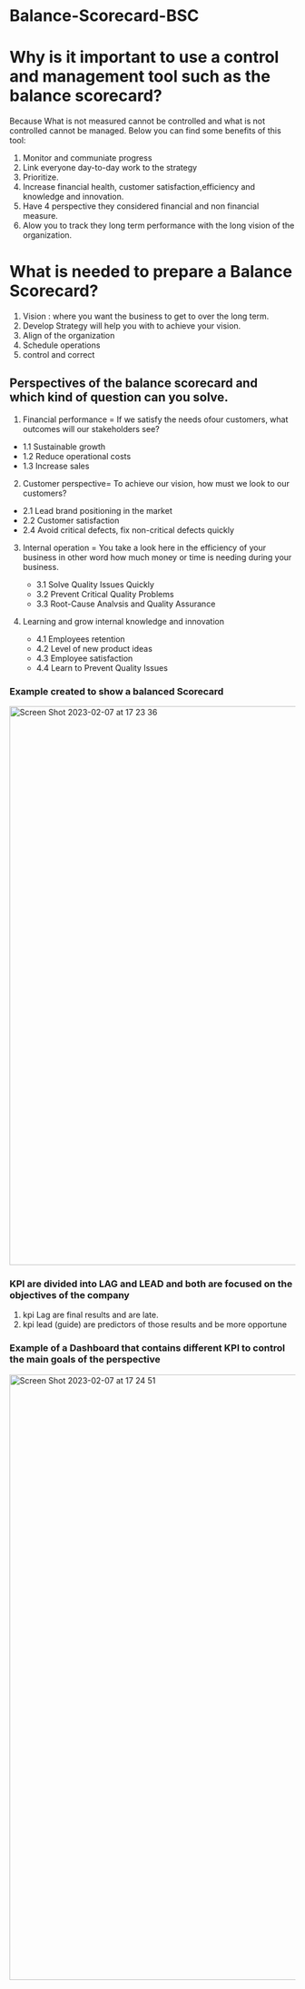 # Balance-Scorecard-BSC

# Why is it important to use a control and management tool such as the balance scorecard?
   Because What is not measured cannot be controlled and what is not controlled cannot be managed.
   Below you can find some benefits of this tool: 

1. Monitor and communiate progress
2. Link everyone day-to-day work to the strategy
3. Prioritize.
4. Increase financial health, customer satisfaction,efficiency and knowledge and innovation. 
5. Have 4 perspective they considered financial and non financial measure.
6. Alow you to track they long term performance with the long vision of the organization.


# What is needed to prepare a Balance Scorecard?

1. Vision : where you want the business to get to over the long term.
2. Develop Strategy will help you with to achieve your vision. 
3. Align of the organization
4. Schedule operations
5. control and correct

## Perspectives of the balance scorecard and which kind of question can you solve.

1.  Financial performance = If we satisfy the needs ofour customers, what outcomes will our stakeholders see?
<ul>
 <li> 1.1 Sustainable growth 
 <li> 1.2 Reduce operational costs 
 <li> 1.3 Increase sales 
</ul>


2. Customer perspective= To achieve our vision, how must we look to our customers?
<ul>
<li>2.1 Lead brand positioning in the market
<li>2.2 Customer satisfaction
<li>2.4 Avoid critical defects, fix non-critical defects quickly
    </ul>
    
3. Internal operation = You take a look here in the efficiency of your business  in other word how much money or time is needing during your business.
   <ul> 
   <li> 3.1 Solve Quality Issues Quickly
   <li> 3.2 Prevent Critical Quality Problems
   <li> 3.3 Root-Cause Analvsis and Quality Assurance
    </ul>
    
4. Learning and grow  internal knowledge and innovation 
    <ul>
     <li> 4.1 Employees retention
     <li> 4.2 Level of new product ideas
     <li> 4.3 Employee satisfaction
     <li> 4.4 Learn to Prevent Quality Issues
    </ul>
 
 <h3>Example created to show a balanced Scorecard </h3>
 
 <img width="985" alt="Screen Shot 2023-02-07 at 17 23 36" src="https://user-images.githubusercontent.com/112581327/217318599-67692c6e-9e9a-4e64-855b-7c7847d91690.png">

 

<h3> KPI are divided into LAG and LEAD and both are focused on the objectives of the company</h3>

1. kpi Lag are final results and are late.
2. kpi lead (guide) are predictors of those results and be more opportune


<h3> Example of a Dashboard that contains different KPI to control the main goals of the perspective </h3>

<img width="1067" alt="Screen Shot 2023-02-07 at 17 24 51" src="https://user-images.githubusercontent.com/112581327/217318893-6b55fd4b-963c-4e7f-880b-80b518874063.png">


   

